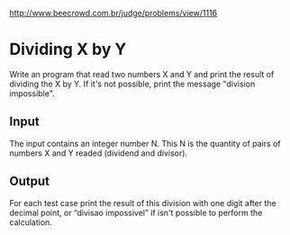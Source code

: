 http://www.beecrowd.com.br/judge/problems/view/1116

# Dividing X by Y

Write an program that read two numbers X and Y and print the result of
dividing the X by Y. If it's not possible, print the message "division
impossible".

## Input

The input contains an integer number N. This N is the quantity of pairs
of numbers X and Y readed (dividend and divisor).

## Output

For each test case print the result of this division with one digit after the
decimal point, or “divisao impossivel” if isn't possible to perform the
calculation.
